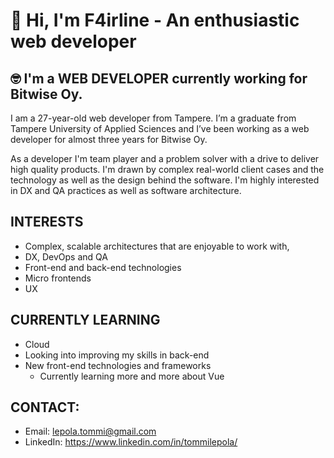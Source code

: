 # 👋 Hi, I'm F4irline - An enthusiastic web developer
## 🤓 I'm a **WEB DEVELOPER** currently working for Bitwise Oy.

I am a 27-year-old web developer from Tampere. I’m a graduate from Tampere University of Applied Sciences and I’ve been working as a web developer for almost three years for Bitwise Oy.

As a developer I'm team player and a problem solver with a drive to deliver high quality products. I'm drawn by complex real-world client cases and the technology as well as the design behind the software. I'm highly interested in DX and QA practices as well as software architecture.

## INTERESTS
- Complex, scalable architectures that are enjoyable to work with,
- DX, DevOps and QA
- Front-end and back-end technologies
- Micro frontends
- UX

## CURRENTLY LEARNING
- Cloud
- Looking into improving my skills in back-end
- New front-end technologies and frameworks
  - Currently learning more and more about Vue

## CONTACT:
- Email: lepola.tommi@gmail.com
- LinkedIn: https://www.linkedin.com/in/tommilepola/
